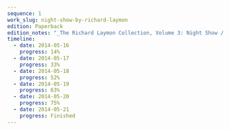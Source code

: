 ```yaml
---
sequence: 1
work_slug: night-show-by-richard-laymon
edition: Paperback
edition_notes: "_The Richard Laymon Collection, Volume 3: Night Show / Allhallow's Eve_, Headline, 2006"
timeline:
  - date: 2014-05-16
    progress: 14%
  - date: 2014-05-17
    progress: 33%
  - date: 2014-05-18
    progress: 52%
  - date: 2014-05-19
    progress: 63%
  - date: 2014-05-20
    progress: 75%
  - date: 2014-05-21
    progress: Finished
---
```

